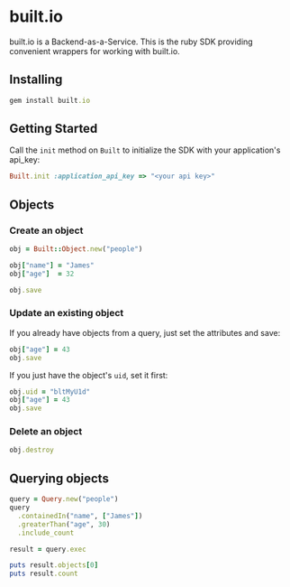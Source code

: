 # built.io

built.io is a Backend-as-a-Service. This is the ruby SDK providing convenient
wrappers for working with built.io.

## Installing

```ruby
gem install built.io
```

## Getting Started

Call the `init` method on `Built` to initialize the SDK with your
application's api_key:

```ruby
Built.init :application_api_key => "<your api key>"
```

## Objects

### Create an object

```ruby
obj = Built::Object.new("people")

obj["name"] = "James"
obj["age"]  = 32

obj.save
```

### Update an existing object

If you already have objects from a query, just set the attributes and save:

```ruby
obj["age"] = 43
obj.save
```

If you just have the object's `uid`, set it first:

```ruby
obj.uid = "bltMyU1d"
obj["age"] = 43
obj.save
```

### Delete an object

```ruby
obj.destroy
```

## Querying objects

```ruby
query = Query.new("people")
query
  .containedIn("name", ["James"])
  .greaterThan("age", 30)
  .include_count

result = query.exec

puts result.objects[0]
puts result.count
```